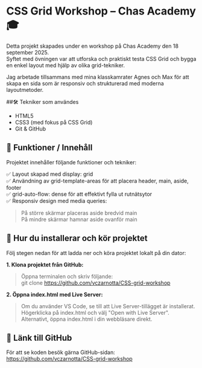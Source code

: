 # CSS Grid Workshop – Chas Academy 🎓

Detta projekt skapades under en workshop på Chas Academy den 18 september 2025.  
Syftet med övningen var att utforska och praktiskt testa CSS Grid och bygga en enkel layout med hjälp av olika grid-tekniker.

Jag arbetade tillsammans med mina klasskamrater Agnes och Max för att skapa en sida som är responsiv och strukturerad med moderna layoutmetoder.

##🛠️ Tekniker som användes

- HTML5
- CSS3 (med fokus på CSS Grid)
- Git & GitHub

## 📸 Funktioner / Innehåll

Projektet innehåller följande funktioner och tekniker:

✅ Layout skapad med display: grid  
✅ Användning av grid-template-areas för att placera header, main, aside, footer  
✅ grid-auto-flow: dense för att effektivt fylla ut rutnätsytor  
✅ Responsiv design med media queries:  

>På större skärmar placeras aside bredvid main  
>På mindre skärmar hamnar aside ovanför main

## 🚀 Hur du installerar och kör projektet

Följ stegen nedan för att ladda ner och köra projektet lokalt på din dator:

**1. Klona projektet från GitHub:**  
>Öppna terminalen och skriv följande:  
>git clone https://github.com/vczarnotta/CSS-grid-workshop
   
**2. Öppna index.html med Live Server:**  
>Om du använder VS Code, se till att Live Server-tillägget är installerat.  
>Högerklicka på index.html och välj "Open with Live Server".  
>Alternativt, öppna index.html i din webbläsare direkt.

## 🔗 Länk till GitHub
För att se koden besök gärna GitHub-sidan:  
https://github.com/vczarnotta/CSS-grid-workshop
